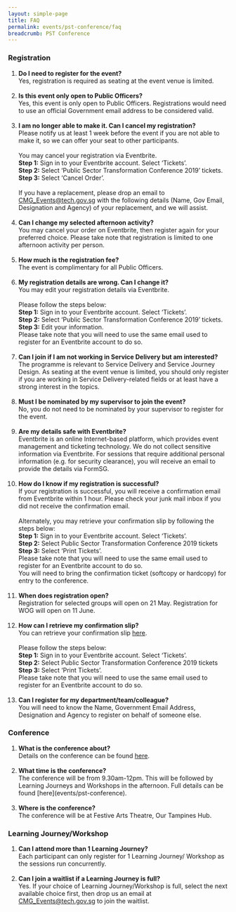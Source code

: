 ```yaml
---
layout: simple-page
title: FAQ
permalink: events/pst-conference/faq
breadcrumb: PST Conference
---
```


### Registration
<ol type="1">
<li> 
	<b>Do I need to register for the event?</b><br>
	Yes, registration is required as seating at the event venue is limited. <!-- You may register <a href="https://www.eventbrite.sg/e/public-sector-transformation-2019-tickets-61859650881">here</a> with your official Government email address. Registration is limited to 1 slot per person. --> 
</li>
<br>
<li>
	<b>Is this event only open to Public Officers?</b><br>
	Yes, this event is only open to Public Officers. Registrations would need to use an official Government email address to be considered valid. 
</li>
<br>
<li>
	<b>I am no longer able to make it. Can I cancel my registration?</b><br>
	Please notify us at least 1 week before the event if you are not able to make it, so we can offer your seat to other participants.<br>
	<br>
	You may cancel your registration via Eventbrite. <br>
	<b>Step 1:</b> Sign in to your Eventbrite account. Select ‘Tickets’. <br>
	<b>Step 2:</b> Select ‘Public Sector Transformation Conference 2019’ tickets. <br>
	<b>Step 3:</b> Select ‘Cancel Order’. <br>
	<br>
	If you have a replacement, please drop an email to <a href="mailto:CMG_Events@tech.gov.sg">CMG_Events@tech.gov.sg</a> with the following details (Name, Gov Email, Designation and Agency) of your replacement, and we will assist.
</li>
<br>
<li>
	<b>Can I change my selected afternoon activity?</b><br>
	You may cancel your order on Eventbrite, then register again for your preferred choice. Please take note that registration is limited to one afternoon activity per person.
</li>
<br>
<li>
	<b>How much is the registration fee?</b><br>
	The event is complimentary for all Public Officers.
</li>
<br>
<li>
	<b>My registration details are wrong. Can I change it?</b><br>
	You may edit your registration details via Eventbrite. <br>
	<br>
	Please follow the steps below: <br>
	<b>Step 1:</b> Sign in to your Eventbrite account. Select ‘Tickets’. <br>
	<b>Step 2:</b> Select ‘Public Sector Transformation Conference 2019’ tickets. <br>
	<b>Step 3:</b> Edit your information. <br>
	Please take note that you will need to use the same email used to register for an Eventbrite account to do so.
</li>
<br>
<li>
	<b>Can I join if I am not working in Service Delivery but am interested?</b><br>
	The programme is relevant to Service Delivery and Service Journey Design. As seating at the event venue is limited, you should only register if you are working in Service Delivery-related fields or at least have a strong interest in the topics. 
</li>
<br>
<li>
	<b>Must I be nominated by my supervisor to join the event?</b><br>
	No, you do not need to be nominated by your supervisor to register for the event. 
</li>
<br>
<li>
	<b>Are my details safe with Eventbrite?</b><br>
	Eventbrite is an online Internet-based platform, which provides event management and ticketing technology. We do not collect sensitive information via Eventbrite. For sessions that require additional personal information (e.g. for security clearance), you will receive an email to provide the details via FormSG.
</li>
<br>
<li>
	<b>How do I know if my registration is successful?</b><br>
	If your registration is successful, you will receive a confirmation email from Eventbrite within 1 hour. Please check your junk mail inbox if you did not receive the confirmation email. <br>
	<br>
	Alternately, you may retrieve your confirmation slip by following the steps below: <br>
	<b>Step 1:</b> Sign in to your Eventbrite account. Select ‘Tickets’. <br>
	<b>Step 2:</b> Select Public Sector Transformation Conference 2019 tickets <br>
	<b>Step 3:</b> Select ‘Print Tickets’. <br>
	Please take note that you will need to use the same email used to register for an Eventbrite account to do so.<br>
	You will need to bring the confirmation ticket (softcopy or hardcopy) for entry to the conference. <br>
</li>
<br>
<li>
	<b>When does registration open?</b><br>
	Registration for selected groups will open on 21 May. Registration for WOG will open on 11 June.<br>
</li>
<br>
<li>
	<b>How can I retrieve my confirmation slip?</b><br>
	You can retrieve your confirmation slip <a href="https://www.eventbrite.sg/e/public-sector-transformation-2019-tickets-61859650881">here</a>. <br>
	<br>
	Please follow the steps below: <br>
	<b>Step 1:</b> Sign in to your Eventbrite account. Select ‘Tickets’. <br>
	<b>Step 2:</b> Select Public Sector Transformation Conference 2019 tickets <br>
	<b>Step 3:</b> Select ‘Print Tickets’. <br>
	Please take note that you will need to use the same email used to register for an Eventbrite account to do so.<br>
</li>
<br>
<li>
	<b>Can I register for my department/team/colleague?</b><br>
	You will need to know the Name, Government Email Address, Designation and Agency to register on behalf of someone else.
</li>
</ol>


### Conference
<ol type="1">

<li>
	<b>What is the conference about?</b><br>
	Details on the conference can be found <a href="https://www.publicserviceweek.gov.sg/events/pst-conference/">here</a>.
</li>
<br>
<li> 
	<b>What time is the conference?</b><br>
	The conference will be from 9.30am-12pm. This will be followed by Learning Journeys and Workshops in the afternoon. Full details can be found [here](events/pst-conference).
</li>
<br>
<li>
	<b>Where is the conference?</b><br>
	The conference will be at Festive Arts Theatre, Our Tampines Hub. 
</li>
</ol>

### Learning Journey/Workshop
<ol type="1">

<li>
	<b>Can I attend more than 1 Learning Journey?</b><br>
	Each participant can only register for 1 Learning Journey/ Workshop as the sessions run concurrently.
</li>
<br>
<li>
	<b>Can I join a waitlist if a Learning Journey is full?</b><br>
	Yes. <!-- Please register for the conference and Learning Journey via Eventbrite <a href="https://www.eventbrite.sg/e/public-service-transformation-2019-tickets-61859650881">here</a>. -->If your choice of Learning Journey/Workshop is full, select the next available choice first, then drop us an email at <a href="mailto:CMG_Events@tech.gov.sg">CMG_Events@tech.gov.sg</a> to join the waitlist. 
</li>
</ol>
